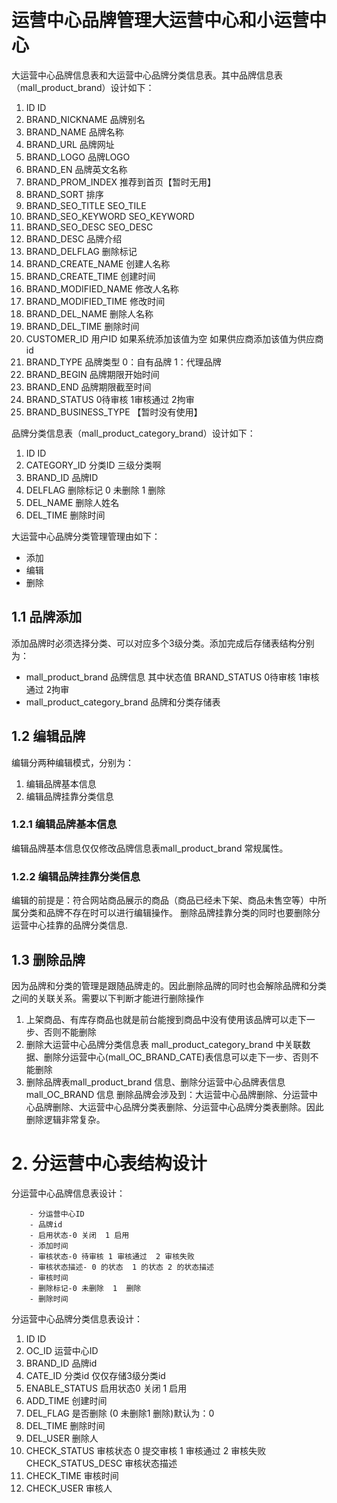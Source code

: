 # 运营中心品牌管理大运营中心和小运营中心
大运营中心品牌信息表和大运营中心品牌分类信息表。其中品牌信息表（mall_product_brand）设计如下：

1.	ID	ID
2.	BRAND_NICKNAME	品牌别名
3.	BRAND_NAME	品牌名称
4.	BRAND_URL	品牌网址
5.	BRAND_LOGO	品牌LOGO
6.	BRAND_EN	品牌英文名称
7.	BRAND_PROM_INDEX	推荐到首页【暂时无用】
8.	BRAND_SORT	排序
9.	BRAND_SEO_TITLE	SEO_TILE
10.	BRAND_SEO_KEYWORD	SEO_KEYWORD
11.	BRAND_SEO_DESC	SEO_DESC
12.	BRAND_DESC	品牌介绍
13.	BRAND_DELFLAG	删除标记
14.	BRAND_CREATE_NAME	创建人名称
15.	BRAND_CREATE_TIME	创建时间
16.	BRAND_MODIFIED_NAME	修改人名称
17.	BRAND_MODIFIED_TIME	修改时间
18.	BRAND_DEL_NAME	删除人名称
19.	BRAND_DEL_TIME	删除时间
20.	CUSTOMER_ID	用户ID 如果系统添加该值为空 如果供应商添加该值为供应商id
21.	BRAND_TYPE	品牌类型 0：自有品牌 1：代理品牌
22.	BRAND_BEGIN	品牌期限开始时间
23.	BRAND_END	品牌期限截至时间
24.	BRAND_STATUS	0待审核 1审核通过 2拘审 
25.	BRAND_BUSINESS_TYPE	【暂时没有使用】

品牌分类信息表（mall_product_category_brand）设计如下：

1.	ID	ID
2.	CATEGORY_ID	 分类ID 三级分类啊
3.	BRAND_ID	品牌ID
4.	DELFLAG	删除标记 0 未删除 1 删除
5.	DEL_NAME	删除人姓名
6.	DEL_TIME	删除时间

大运营中心品牌分类管理管理由如下：

- 添加
- 编辑
- 删除
## 1.1 品牌添加
添加品牌时必须选择分类、可以对应多个3级分类。添加完成后存储表结构分别为：
- mall_product_brand 品牌信息 其中状态值 BRAND_STATUS	0待审核 1审核通过 2拘审 
- mall_product_category_brand 品牌和分类存储表

## 1.2 编辑品牌
编辑分两种编辑模式，分别为：

1. 编辑品牌基本信息
2. 编辑品牌挂靠分类信息


### 1.2.1  编辑品牌基本信息
编辑品牌基本信息仅仅修改品牌信息表mall_product_brand 常规属性。
### 1.2.2 编辑品牌挂靠分类信息
编辑的前提是：符合网站商品展示的商品（商品已经未下架、商品未售空等）中所属分类和品牌不存在时可以进行编辑操作。
删除品牌挂靠分类的同时也要删除分运营中心挂靠的品牌分类信息.

## 1.3 删除品牌
因为品牌和分类的管理是跟随品牌走的。因此删除品牌的同时也会解除品牌和分类之间的关联关系。需要以下判断才能进行删除操作

1.  上架商品、有库存商品也就是前台能搜到商品中没有使用该品牌可以走下一步、否则不能删除
2.  删除大运营中心品牌分类信息表 mall_product_category_brand 中关联数据、删除分运营中心(mall_OC_BRAND_CATE)表信息可以走下一步、否则不能删除
3.  删除品牌表mall_product_brand 信息、删除分运营中心品牌表信息 mall_OC_BRAND 信息
删除品牌会涉及到：大运营中心品牌删除、分运营中心品牌删除、大运营中心品牌分类表删除、分运营中心品牌分类表删除。因此删除逻辑非常复杂。




# 2. 分运营中心表结构设计
分运营中心品牌信息表设计：

        - 分运营中心ID
		- 品牌id
		- 启用状态-0 关闭  1 启用
		- 添加时间
		- 审核状态-0 待审核 1 审核通过  2 审核失败
		- 审核状态描述- 0 的状态  1 的状态 2 的状态描述
		- 审核时间
		- 删除标记-0 未删除  1  删除
		- 删除时间


分运营中心品牌分类信息表设计：

1.	ID	ID
2.	OC_ID	运营中心ID
3.	BRAND_ID	品牌id
4.	CATE_ID	分类id 仅仅存储3级分类id
3.	ENABLE_STATUS	启用状态0 关闭  1 启用
4.	ADD_TIME	创建时间
5.	DEL_FLAG	是否删除 (0 未删除1 删除)默认为：0
6.	DEL_TIME	删除时间
7.	DEL_USER	删除人
8.	CHECK_STATUS	审核状态 0 提交审核 1 审核通过  2 审核失败	CHECK_STATUS_DESC	审核状态描述
9.	CHECK_TIME	审核时间
10.	CHECK_USER	审核人
